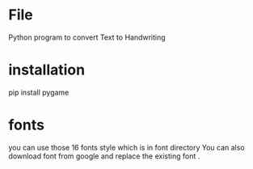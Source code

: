 # File
Python program to convert Text to Handwriting
# installation
pip install pygame
# fonts
you can use those 16 fonts style which is in font directory
You can also download font from google and replace the existing font .
